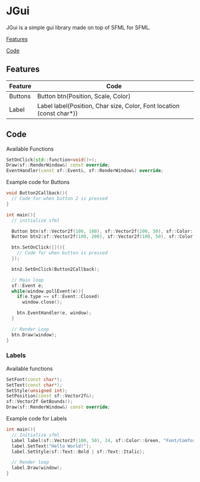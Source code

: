 
# JGui

JGui is a simple gui library made on top of SFML for SFML.

[Features](#features)

[Code](#code)

## Features

| Feature | Code |
| - | - |
| Buttons | Button btn(Position, Scale, Color) |
| Label | Label label(Position, Char size, Color, Font location (const char*)) |

## Code
Available Functions
```cpp
SetOnClick(std::function<void()>);
Draw(sf::RenderWindow&) const override;
EventHandler(const sf::Event&, sf::RenderWindow&) override;
```
Example code for Buttons
```cpp
void Button2Callback(){
  // Code for when button 2 is pressed
}

int main(){
  // initialize sfml

  Button btn(sf::Vector2f(100, 100), sf::Vector2f(200, 50), sf::Color::Red);
  Button btn2(sf::Vector2f(100, 200), sf::Vector2f(100, 50), sf::Color::Red);

  btn.SetOnClick([](){
    // Code for when button is pressed
  });

  btn2.SetOnClick(Button2Callback);

  // Main loop
  sf::Event e;
  while(window.pollEvent(e)){
    if(e.type == sf::Event::Closed)
      window.close();

    btn.EventHandler(e, window);
  }

  // Render Loop
  btn.Draw(window);
}
```

### Labels

Available functions
```cpp
SetFont(const char*);
SetText(const char*);
SetStyle(unsigned int);
SetPosition(const sf::Vector2f&);
sf::Vector2f GetBounds();
Draw(sf::RenderWindow&) const override;
```
Example code for Labels
```cpp
int main(){
  // Initialize sfml
  Label label(sf::Vector2f(100, 50), 24, sf::Color::Green, "Font/Comfortaa.ttf");
  label.SetText("Hello World!");
  label.SetStyle(sf::Text::Bold | sf::Text::Italic);

  // Render loop
  label.Draw(window);
}
```